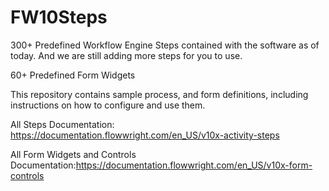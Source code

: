 # FW10Steps

300+ Predefined Workflow Engine Steps contained with the software as of today. And we are still adding more steps for you to use.

60+ Predefined Form Widgets

This repository contains sample process, and form definitions, including instructions on how to configure and use them.

All Steps Documentation: https://documentation.flowwright.com/en_US/v10x-activity-steps

All Form Widgets and Controls Documentation:https://documentation.flowwright.com/en_US/v10x-form-controls
